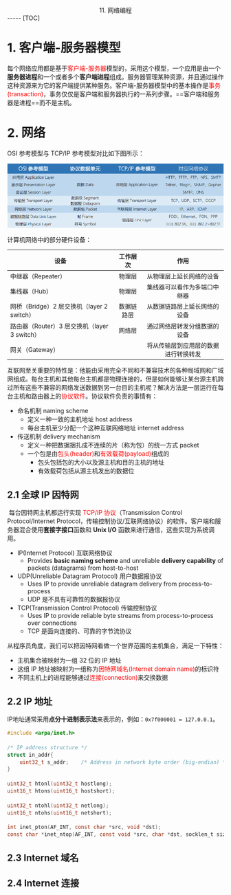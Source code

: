 <center>11. 网络编程</center>
-----
[TOC]

# 1. 客户端-服务器模型

​	每个网络应用都是基于<font color=red>客户端-服务器</font>模型的，采用这个模型，一个应用是由一个**服务器进程**和一个或者多个**客户端进程**组成。服务器管理某种资源，并且通过操作这种资源来为它的客户端提供某种服务。客户端-服务器模型中的基本操作是<font color=red>事务(transaction)</font>，事务仅仅是客户端和服务器执行的一系列步骤。==客户端和服务器是进程==而不是主机。

# 2. 网络

OSI 参考模型与 TCP/IP 参考模型对比如下图所示：

![](images/11-1.png)

计算机网络中的部分硬件设备：

|        设备        | 工作层次 | 作用 |
| ------------------ | :--: | :--: |
| 中继器（Repeater） | 物理层 | 从物理层上延长网络的设备 |
|   集线器（Hub）   | 物理层 | 集线器可以看作为多端口中继器 |
|   网桥（Bridge）2 层交换机（layer 2 switch）   | 数据链路层 | 从数据链路层上延长网络的设备 |
|  路由器（Router）3 层交换机（layer 3 switch）  | 网络层 | 通过网络层转发分组数据的设备 |
| 网关（Gateway） |  | 将从传输层到应用层的数据进行转换转发 |

​	互联网至关重要的特性是：他能由采用完全不同和不兼容技术的各种局域网和广域网组成。每台主机和其他每台主机都是物理连接的，但是如何能够让某台源主机跨过所有这些不兼容的网络发送数据到另一台目的主机呢？解决方法是一层运行在每台主机和路由器上的<font color=red>协议软件</font>。协议软件负责的事情有：

- 命名机制 naming scheme
  - 定义一种一致的主机地址 host address
  - 每台主机至少分配一个这种互联网络地址 internet address
- 传送机制 delivery mechanism
  - 定义一种把数据捆扎成不连续的片（称为包）的统一方式 packet
  - 一个包是由<font color=red>包头(header)</font>和<font color=red>有效载荷(payload)</font>组成的
    - 包头包括包的大小以及源主机和目的主机的地址
    - 有效载荷包括从源主机发出的数据位

## 2.1 全球 IP 因特网

​	每台因特网主机都运行实现 <font color=red>TCP/IP 协议</font>（Transmission Control Protocol/Internet Protocol，传输控制协议/互联网络协议）的软件。客户端和服务器混合使用**套接字接口**函数和 **Unix I/O** 函数来进行通信，这些实现为系统调用。

- IP(Internet Protocol) 互联网络协议
  - Provides **basic naming scheme** and unreliable **delivery capability** of packets (datagrams) from host-to-host
- UDP(Unreliable Datagram Protocol) 用户数据报协议
  - Uses IP to provide unreliable datagram delivery from process-to-process
  - UDP 是不具有可靠性的数据报协议
- TCP(Transmission Control Protocol) 传输控制协议
  - Uses IP to provide reliable byte streams from process-to-process over connections
  - TCP 是面向连接的、可靠的字节流协议

从程序员角度，我们可以把因特网看做一个世界范围的主机集合，满足一下特性：

- 主机集合被映射为一组 32 位的 IP 地址
- 这组 IP 地址被映射为一组称为<font color=red>因特网域名(Internet domain name)</font>的标识符
- 不同主机上的进程能够通过<font color=red>连接(connection)</font>来交换数据

## 2.2 IP 地址

​	IP地址通常采用**点分十进制表示法**来表示的，例如：`0x7f000001 = 127.0.0.1`。

```c
#include <arpa/inet.h>

/* IP address structure */
struct in_addr{
    uint32_t s_addr;	/* Address in network byte order (big-endian) */
}

uint32_t htonl(uint32_t hostlong);
uint16_t htons(uint16_t hostshort);

uint32_t ntohl(uint32_t netlong);
uint16_t ntohs(uint16_t netshort);

int inet_pton(AF_INT, const char *src, void *dst);
const char *inet_ntop(AF_INT, const void *src, char *dst, socklen_t size);
```

## 2.3 Internet 域名

## 2.4 Internet 连接

